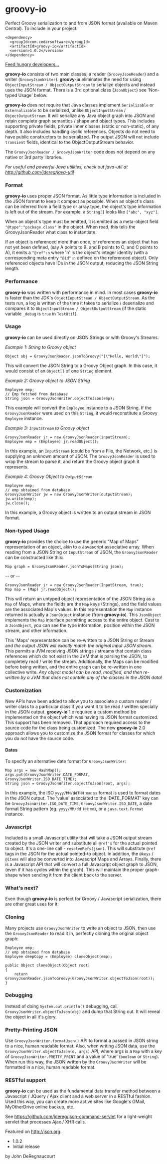 groovy-io
=======

Perfect Groovy serialization to and from JSON format (available on Maven Central). To include in your project:
```
<dependency>
  <groupId>com.cedarsoftware</groupId>
  <artifactId>groovy-io</artifactId>
  <version>1.0.2</version>
</dependency>
```
<a class="coinbase-button" data-code="f5ab44535dc53e81b79e71f123ebdf42" data-button-style="custom_large" data-custom="json-io" href="https://coinbase.com/checkouts/f5ab44535dc53e81b79e71f123ebdf42">Feed hungry developers...</a><script src="https://coinbase.com/assets/button.js" type="text/javascript"></script>

**groovy-io** consists of two main classes, a reader (`GroovyJsonReader`) and a writer (`GroovyJsonWriter`).  **groovy-io** eliminates the need for using `ObjectInputStream / ObjectOutputStream` to serialize objects and instead uses the JSON format.  There is a 3rd optional class (`JsonObject`) see 'Non-typed Usage' below.

**groovy-io** does not require that Java classes implement `Serializable` or `Externalizable` to be serialized, unlike `ObjectInputStream` / `ObjectOutputStream`.  It will serialize any Java object graph into JSON and retain complete graph semantics / shape and object types.  This includes supporting private fields, private inner classes (static or non-static), of any depth.  It also includes handling cyclic references.  Objects do not need to have public constructors to be serialized.  The output JSON will not include `transient` fields, identical to the ObjectOutputStream behavior.

The `GroovyJsonReader / GroovyJsonWriter` code does not depend on any native or 3rd party libraries.

_For useful and powerful Java utilities, check out java-util at http://github.com/jdereg/java-util_

### Format
**groovy-io** uses proper JSON format.  As little type information is included in the JSON format to keep it compact as possible.  When an object's class can be inferred from a field type or array type, the object's type information is left out of the stream.  For example, a `String[]` looks like `["abc", "xyz"]`.

When an object's type must be emitted, it is emitted as a meta-object field `"@type":"package.class"` in the object.  When read, this tells the GroovyJsonReader what class to instantiate.

If an object is referenced more than once, or references an object that has not yet been defined, (say A points to B, and B points to C, and C points to A), it emits a `"@ref":n` where 'n' is the object's integer identity (with a corresponding meta entry `"@id":n` defined on the referenced object).  Only referenced objects have IDs in the JSON output, reducing the JSON String length.

### Performance
**groovy-io** was written with performance in mind.  In most cases **groovy-io** is faster than the JDK's `ObjectInputStream / ObjectOutputStream`.  As the tests run, a log is written of the time it takes to serialize / deserialize and compares it to `ObjectInputStream / ObjectOutputStream` (if the static variable `_debug` is `true` in `TestUtil`).

### Usage
**groovy-io** can be used directly on JSON Strings or with Groovy's Streams.

_Example 1: String to Groovy object_

    Object obj = GroovyJsonReader.jsonToGroovy("[\"Hello, World\"]");

This will convert the JSON String to a Groovy Object graph.  In this case, it would consist of an `Object[]` of one `String` element.

_Example 2: Groovy object to JSON String_

    Employee emp;
    // Emp fetched from database
    String json = GroovyJsonWriter.objectToJson(emp);

This example will convert the `Employee` instance to a JSON String.  If the `GroovyJsonReader` were used on this `String`, it would reconstitute a Groovy `Employee` instance.

_Example 3: `InputStream` to Groovy object_

    GroovyJsonReader jr = new GroovyJsonReader(inputStream);
    Employee emp = (Employee) jr.readObject();

In this example, an `InputStream` (could be from a File, the Network, etc.) is supplying an unknown amount of JSON.  The `GroovyJsonReader` is used to wrap the stream to parse it, and return the Groovy object graph it represents.

_Example 4: Groovy Object to `OutputStream`_

    Employee emp;
    // emp obtained from database
    GroovyJsonWriter jw = new GroovyJsonWriter(outputStream);
    jw.write(emp);
    jw.close();

In this example, a Groovy object is written to an output stream in JSON format.

### Non-typed Usage
**groovy-io** provides the choice to use the generic "Map of Maps" representation of an object, akin to a Javascript associative array.  When reading from a JSON String or `InputStream` of JSON, the `GroovyJsonReader` can be constructed like this:

    Map graph = GroovyJsonReader.jsonToMaps(String json);

-- or --

    GroovyJsonReader jr = new GroovyJsonReader(InputStream, true);
    Map map = (Map) jr.readObject();

This will return an untyped object representation of the JSON String as a `Map` of Maps, where the fields are the `Map` keys (Strings), and the field values are the associated Map's values. In this representation the `Map` instance returned is actually a `JsonObject` instance (from **groovy-io**).  This `JsonObject` implements the `Map` interface permitting access to the entire object.  Cast to a `JsonObject`, you can see the type information, position within the JSON stream, and other information.

This 'Maps' representation can be re-written to a JSON String or Stream and _the output JSON will exactly match the original input JSON stream_.  This permits a JVM receiving JSON strings / streams that contain class references which do not exist in the JVM that is parsing the JSON, to completely read / write the stream.  Additionally, the Maps can be modified before being written, and the entire graph can be re-written in one collective write.  _Any object model can be read, modified, and then re-written by a JVM that does not contain any of the classes in the JSON data!_

### Customization
New APIs have been added to allow you to associate a custom reader / writer class to a particular class if you want it to be read / written specially in the JSON output.  **groovy-io** 1.x required a custom method be implemented on the object which was having its JSON format customized.  This support has been removed.  That approach required access to the source code for the class being customized.  The new **groovy-io** 2.0 approach allows you to customize the JSON format for classes for which you do not have the source code.

#### Dates
To specify an alternative date format for `GroovyJsonWriter`:

    Map args = new HashMap();
    args.put(GroovyJsonWriter.DATE_FORMAT, GroovyJsonWriter.ISO_DATE_TIME);
    String json = GroovyJsonWriter.objectToJson(root, args);

In this example, the ISO `yyyy/MM/ddTHH:mm:ss` format is used to format dates in the JSON output. The 'value' associated to the 'DATE_FORMAT' key can be `GroovyJsonWriter.ISO_DATE_TIME`, `GroovyJsonWriter.ISO_DATE`, a date format String pattern (eg. `yyyy/MM/dd HH:mm`), or a `java.text.Format` instance.

### Javascript
Included is a small Javascript utility that will take a JSON output stream created by the JSON writer and substitute all `@ref's` for the actual pointed to object.  It's a one-line call - `resolveRefs(json)`.  This will substitute `@ref` tags in the JSON for the actual pointed-to object.  In addition, the `@keys` / `@items` will also be converted into Javascript Maps and Arrays.  Finally, there is a Javascript API that will convert a full Javascript object graph to JSON, (even if it has cycles within the graph).  This will maintain the proper graph-shape when sending it from the client back to the server.

### What's next?
Even though **groovy-io** is perfect for Groovy / Javascript serialization, there are other great uses for it:

### Cloning
Many projects use `GroovyJsonWriter` to write an object to JSON, then use the `GroovyJsonReader` to read it in, perfectly cloning the original object graph:

    Employee emp;
    // emp obtained from database
    Employee deepCopy = (Employee) cloneObject(emp);

    public Object cloneObject(Object root)
    {
        return GroovyJsonReader.jsonToGroovy(GroovyJsonWriter.objectToJson(root));
    }

### Debugging
Instead of doing `System.out.println()` debugging, call `GroovyJsonWriter.objectToJson(obj)` and dump that String out.  It will reveal the object in all it's glory.

### Pretty-Printing JSON
Use `GroovyJsonWriter.formatJson()` API to format a passed in JSON string to a nice, human readable format.  Also, when writing JSON data, use the `GroovyJsonWriter.objectToJson(o, args)` API, where args is a `Map` with a key of `GroovyJsonWriter.PRETTY_PRINT` and a value of 'true' (`boolean` or `String`).  When run this way, the JSON written by the `GroovyJsonWriter` will be formatted in a nice, human readable format.

### RESTful support
**groovy-io** can be used as the fundamental data transfer method between a Javascript / JQuery / Ajax client and a web server in a RESTful fashion. Used this way, you can create more active sites like Google's GMail, MyOtherDrive online backup, etc.

See https://github.com/jdereg/json-command-servlet for a light-weight servlet that processes Ajax / XHR calls.

Featured on http://json.org.
 * 1.0.2
  * Initial release

by John DeRegnaucourt
